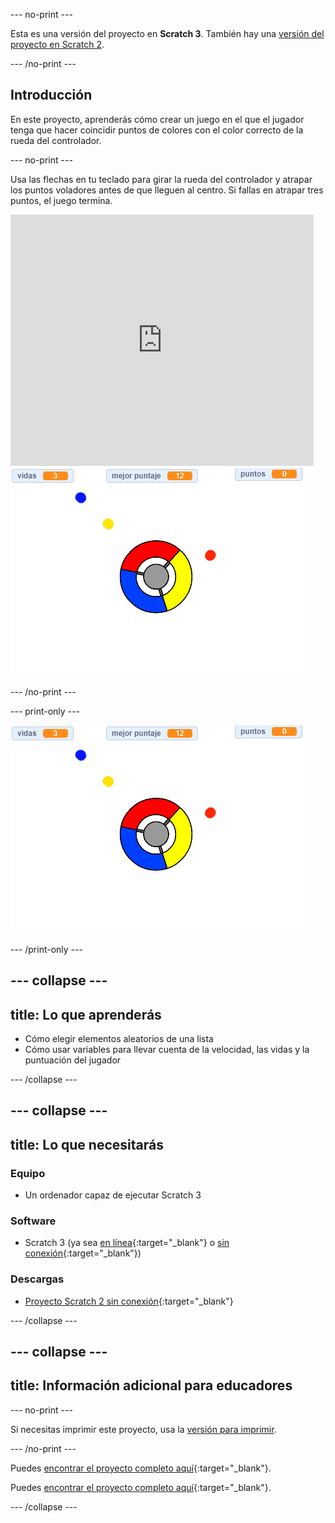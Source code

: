 --- no-print ---

Esta es una versión del proyecto en **Scratch 3**. También hay una [versión del proyecto en Scratch 2](https://projects.raspberrypi.org/es-ES/projects/catch-the-dots-scratch2).

--- /no-print ---

## Introducción

En este proyecto, aprenderás cómo crear un juego en el que el jugador tenga que hacer coincidir puntos de colores con el color correcto de la rueda del controlador.

--- no-print ---

Usa las flechas en tu teclado para girar la rueda del controlador y atrapar los puntos voladores antes de que lleguen al centro. Si fallas en atrapar tres puntos, el juego termina.

<div class="scratch-preview">
  <iframe allowtransparency="true" width="485" height="402" src="https://scratch.mit.edu/projects/embed/398084696/?autostart=false" frameborder="0" scrolling="no"></iframe>
  <img src="images/dots-final.png">
</div>

--- /no-print ---

--- print-only ---

![Captura de pantalla de puntos](images/dots-final.png)

--- /print-only ---

--- collapse ---
---
title: Lo que aprenderás
---

+ Cómo elegir elementos aleatorios de una lista
+ Cómo usar variables para llevar cuenta de la velocidad, las vidas y la puntuación del jugador

--- /collapse ---

--- collapse ---
---
title: Lo que necesitarás
---

### Equipo

+ Un ordenador capaz de ejecutar Scratch 3

### Software

+ Scratch 3 (ya sea [en línea](http://rpf.io/scratchon){:target="_blank"} o [sin conexión](http://rpf.io/scratchoff){:target="_blank"})

### Descargas

+ [Proyecto Scratch 2 sin conexión](http://rpf.io/p/es-ES/catch-the-dots-go){:target="_blank"}

--- /collapse ---

--- collapse ---
---
title: Información adicional para educadores
---

--- no-print ---

Si necesitas imprimir este proyecto, usa la [versión para imprimir](https://projects.raspberrypi.org/es-ES/projects/catch-the-dots/print).

--- /no-print ---

Puedes [encontrar el proyecto completo aquí](http://rpf.io/p/es-ES/catch-the-dots-get){:target="_blank"}.

Puedes [encontrar el proyecto completo aquí](https://scratch.mit.edu/projects/252923761/#editor){:target="_blank"}.

--- /collapse ---
